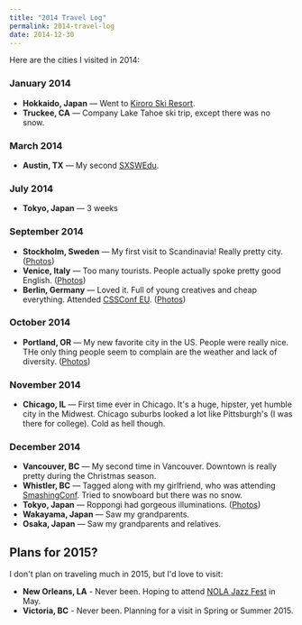 ```yaml
---
title: "2014 Travel Log"
permalink: 2014-travel-log
date: 2014-12-30
---
```


Here are the cities I visited in 2014:

### January 2014

- **Hokkaido, Japan** — Went to [Kiroro Ski  Resort](http://www.kiroro.co.jp/en/winter/).
- **Truckee, CA** — Company Lake Tahoe ski trip, except there was no snow.

### March 2014

- **Austin, TX** — My second [SXSWEdu](http://sxswedu.com/).

### July 2014

- **Tokyo, Japan** — 3 weeks

### September 2014

- **Stockholm, Sweden** — My first visit to Scandinavia! Really pretty city. ([Photos](https://www.flickr.com/photos/chibicode/sets/72157647587142756/))
- **Venice, Italy** — Too many tourists. People actually spoke pretty good English. ([Photos](https://www.flickr.com/photos/chibicode/sets/72157647587142756/))
- **Berlin, Germany** — Loved it. Full of young creatives and cheap everything. Attended [CSSConf EU](http://2014.cssconf.eu/). ([Photos](https://www.flickr.com/photos/chibicode/sets/72157647587142756/))

### October 2014

- **Portland, OR** — My new favorite city in the US. People were really nice. THe only thing people seem to complain are the weather and lack of diversity. ([Photos](https://www.flickr.com/photos/chibicode/sets/72157648183025019/))

### November 2014

- **Chicago, IL** — First time ever in Chicago. It's a huge, hipster, yet humble city in the Midwest. Chicago suburbs looked a lot like Pittsburgh's (I was there for college). Cold as hell though.

### December 2014

- **Vancouver, BC** — My second time in Vancouver. Downtown is really pretty during the Christmas season.
- **Whistler, BC** — Tagged along with my girlfriend, who was attending [SmashingConf](http://smashingconf.com/whistler-2014/). Tried to snowboard but there was no snow.
- **Tokyo, Japan** — Roppongi had gorgeous illuminations. ([Photos](https://www.flickr.com/photos/chibicode/sets/72157647660753243/))
- **Wakayama, Japan** — Saw my grandparents.
- **Osaka, Japan** — Saw my grandparents and relatives.

## Plans for 2015?

I don't plan on traveling much in 2015, but I'd love to visit:

- **New Orleans, LA** - Never been. Hoping to attend [NOLA Jazz Fest](http://www.nojazzfest.com/) in May.
- **Victoria, BC** - Never been. Planning for a visit in Spring or Summer 2015.
